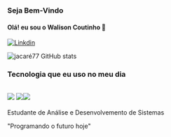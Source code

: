 ### Seja Bem-Vindo
#### Olá! eu sou o Walison Coutinho 👋

[![Linkdin](https://img.shields.io/badge/LinkedIn-0077B5?style=for-the-badge&logo=linkedin&logoColor=white)]([www.linkedin.com/in/walison-coutinho-jacare77](https://www.linkedin.com/in/walison-coutinho-jacare77/))

![jacaré77 GitHub stats](https://github-readme-stats.vercel.app/api?username=JaCare77&show_icons=true&theme=tokyonight)

### Tecnologia que eu uso no meu dia
<div style="display: inline_block"><br/>
<img src =https://img.shields.io/badge/C%23-239120?style=for-the-badge&logo=c-sharp&logoColor=white />
<img src =https://img.shields.io/badge/Python-3776AB?style=for-the-badge&logo=python&logoColor=white /><img src =https://img.shields.io/badge/SAP-0FAAFF?style=for-the-badge&logo=sap&logoColor=white

</div><br/>
<br/>
Estudante de Análise e Desenvolvemento de Sistemas 

"Programando o futuro hoje"
